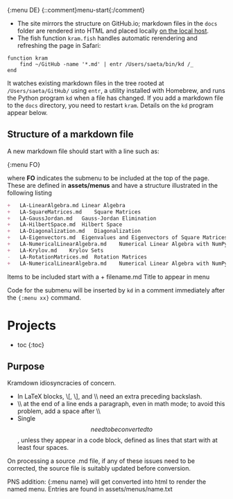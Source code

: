 {:menu DE}
{::comment}menu-start{:/comment}

- The site mirrors the structure on GitHub.io; markdown files in the `docs` folder are rendered into HTML and placed locally [on the local host](http://localhost/p064/).
- The fish function `kram.fish` handles automatic rerendering and refreshing the page in Safari:

~~~~ shell
function kram
    find ~/GitHub -name '*.md' | entr /Users/saeta/bin/kd /_
end
~~~~

It watches existing markdown files in the tree rooted at `/Users/saeta/GitHub/` using `entr`, a utility installed with Homebrew, and runs the Python program `kd` when a file has changed. If you add a markdown file to the `docs` directory, you need to restart `kram`. Details on the `kd` program appear below.

## Structure of a markdown file

A new markdown file should start with a line such as:

{:menu FO}

where **FO** indicates the submenu to be included at the top of the page. These are defined in **assets/menus** and have a structure illustrated in the following listing

~~~~ markdown
+	LA-LinearAlgebra.md	Linear Algebra
+	LA-SquareMatrices.md	Square Matrices
+	LA-GaussJordan.md	Gauss-Jordan Elimination
+	LA-HilbertSpace.md	Hilbert Space
+	LA-Diagonalization.md	Diagonalization
+	LA-Eigenvectors.md	Eigenvalues and Eigenvectors of Square Matrices
+	LA-NumericalLinearAlgebra.md	Numerical Linear Algebra with NumPy
+	LA-Krylov.md	Krylov Sets
-	LA-RotationMatrices.md	Rotation Matrices
+	LA-NumericalLinearAlgebra.md	Numerical Linear Algebra with NumPy
~~~~

Items to be included start with a + <tab> filename.md <tab> Title to appear in menu

Code for the submenu will be inserted by `kd` in a comment immediately after the `{:menu xx}` command.

    

# Projects

* toc
{:toc}

## Purpose


Kramdown idiosyncracies of concern.
+ In LaTeX blocks, \\[, \\], and \\\ need an extra preceding
backslash.
+ \\\ at the end of a line ends a paragraph, even in math mode;
to avoid this problem, add a space after \\\ 
+ Single $$ need to be converted to $$, unless they appear in a code
block, defined as lines that start with at least four spaces.

On processing a source .md file, if any of these issues need to be
corrected, the source file is suitably updated before conversion.

PNS addition:
{:menu name} will get converted into html to render the
named menu. Entries are found in assets/menus/name.txt
